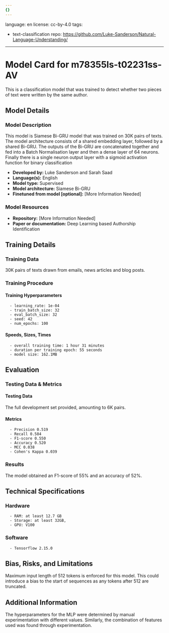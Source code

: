 ```yaml
---
{}
---
```

language: en
license: cc-by-4.0
tags:
- text-classification
repo: https://github.com/Luke-Sanderson/Natural-Language-Understanding/

---

# Model Card for m78355ls-t02231ss-AV

<!-- Provide a quick summary of what the model is/does. -->

This is a classification model that was trained to
      detect whether two pieces of text were written by the same author.


## Model Details

### Model Description

<!-- Provide a longer summary of what this model is. -->


This model is Siamese Bi-GRU model that was trained on 30K pairs of texts. The 
model architecture consists of a shared embedding layer, followed by a shared 
Bi-GRU. The outputs of the Bi-GRU are concatenated together and fed into a 
Batch Normalisation layer and then a dense layer of 64 neurons. Finally there is
a single neuron output layer with a sigmoid activation function for binary 
classification

- **Developed by:** Luke Sanderson and Sarah Saad
- **Language(s):** English
- **Model type:** Supervised
- **Model architecture:** Siamese Bi-GRU
- **Finetuned from model [optional]:** [More Information Needed]

### Model Resources

<!-- Provide links where applicable. -->

- **Repository:** [More Information Needed]
- **Paper or documentation:** Deep Learning based Authorship Identification

## Training Details

### Training Data

<!-- This is a short stub of information on the training data that was used, and documentation related to data pre-processing or additional filtering (if applicable). -->

30K pairs of texts drawn from emails, news articles and blog posts.

### Training Procedure

<!-- This relates heavily to the Technical Specifications. Content here should link to that section when it is relevant to the training procedure. -->

#### Training Hyperparameters

<!-- This is a summary of the values of hyperparameters used in training the model. -->


      - learning_rate: 1e-04
      - train_batch_size: 32
      - eval_batch_size: 32
      - seed: 42
      - num_epochs: 100

#### Speeds, Sizes, Times

<!-- This section provides information about how roughly how long it takes to train the model and the size of the resulting model. -->


      - overall training time: 1 hour 31 minutes
      - duration per training epoch: 55 seconds
      - model size: 162.1MB

## Evaluation

<!-- This section describes the evaluation protocols and provides the results. -->

### Testing Data & Metrics

#### Testing Data

<!-- This should describe any evaluation data used (e.g., the development/validation set provided). -->

The full development set provided, amounting to 6K pairs.

#### Metrics

<!-- These are the evaluation metrics being used. -->


      - Precision 0.519
      - Recall 0.584
      - F1-score 0.550
      - Accuracy 0.520
      - MCC 0.038
      - Cohen's Kappa 0.039

### Results

The model obtained an F1-score of 55% and an accuracy of 52%.

## Technical Specifications

### Hardware


      - RAM: at least 12.7 GB
      - Storage: at least 32GB,
      - GPU: V100

### Software


      - Tensorflow 2.15.0

## Bias, Risks, and Limitations

<!-- This section is meant to convey both technical and sociotechnical limitations. -->


Maximum input length of 512 tokens is enforced for this model. This could
introduce a bias to the start of sequences as any tokens after 512 are 
truncated.

## Additional Information

<!-- Any other information that would be useful for other people to know. -->

The hyperparameters for the MLP were determined by manual experimentation
      with different values. Similarly, the combination of features used was found through experimentation.
